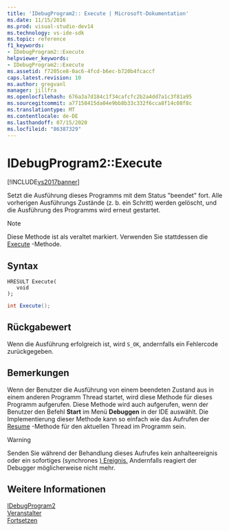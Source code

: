 ```yaml
---
title: 'IDebugProgram2:: Execute | Microsoft-Dokumentation'
ms.date: 11/15/2016
ms.prod: visual-studio-dev14
ms.technology: vs-ide-sdk
ms.topic: reference
f1_keywords:
- IDebugProgram2::Execute
helpviewer_keywords:
- IDebugProgram2::Execute
ms.assetid: f7205ce8-0ac6-4fcd-b6ec-b720b4fcaccf
caps.latest.revision: 10
ms.author: gregvanl
manager: jillfra
ms.openlocfilehash: 676a3a7d184c1f34cafcfc2b2a4dd7a1c3f81a95
ms.sourcegitcommit: a77158415da04e9bb8b33c332f6cca8f14c08f8c
ms.translationtype: MT
ms.contentlocale: de-DE
ms.lasthandoff: 07/15/2020
ms.locfileid: "86387329"
---
```

# <a name="idebugprogram2execute"></a>IDebugProgram2::Execute
[!INCLUDE[vs2017banner](../../../includes/vs2017banner.md)]

Setzt die Ausführung dieses Programms mit dem Status "beendet" fort. Alle vorherigen Ausführungs Zustände (z. b. ein Schritt) werden gelöscht, und die Ausführung des Programms wird erneut gestartet.  
  
> [!NOTE]
> Diese Methode ist als veraltet markiert. Verwenden Sie stattdessen die [Execute](../../../extensibility/debugger/reference/idebugprocess3-execute.md) -Methode.  
  
## <a name="syntax"></a>Syntax  
  
```cpp#  
HRESULT Execute(  
   void  
);  
```  
  
```csharp  
int Execute();  
```  
  
## <a name="return-value"></a>Rückgabewert  
 Wenn die Ausführung erfolgreich ist, wird `S_OK`, andernfalls ein Fehlercode zurückgegeben.  
  
## <a name="remarks"></a>Bemerkungen  
 Wenn der Benutzer die Ausführung von einem beendeten Zustand aus in einem anderen Programm Thread startet, wird diese Methode für dieses Programm aufgerufen. Diese Methode wird auch aufgerufen, wenn der Benutzer den Befehl **Start** im Menü **Debuggen** in der IDE auswählt. Die Implementierung dieser Methode kann so einfach wie das Aufrufen der [Resume](../../../extensibility/debugger/reference/idebugthread2-resume.md) -Methode für den aktuellen Thread im Programm sein.  
  
> [!WARNING]
> Senden Sie während der Behandlung dieses Aufrufes kein anhalteereignis oder ein sofortiges (synchrones [) Ereignis.](../../../extensibility/debugger/reference/idebugeventcallback2-event.md) Andernfalls reagiert der Debugger möglicherweise nicht mehr.  
  
## <a name="see-also"></a>Weitere Informationen  
 [IDebugProgram2](../../../extensibility/debugger/reference/idebugprogram2.md)   
 [Veranstalter](../../../extensibility/debugger/reference/idebugeventcallback2-event.md)   
 [Fortsetzen](../../../extensibility/debugger/reference/idebugthread2-resume.md)
